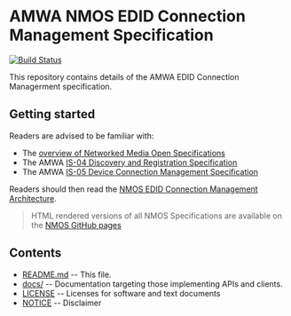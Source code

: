 # AMWA NMOS EDID Connection Management Specification

[![Build Status](https://travis-ci.com/AMWA-TV/nmos-edid-connection-management.svg?branch=v1.0-dev)](https://travis-ci.com/AMWA-TV/nmos-edid-connection-management)

This repository contains details of the AMWA EDID Connection Managerment specification.

## Getting started

Readers are advised to be familiar with:

- The [overview of Networked Media Open Specifications](https://amwa-tv.github.io/nmos)
- The AMWA [IS-04 Discovery and Registration Specification](https://amwa-tv.github.io/nmos-discovery-registration)
- The AMWA [IS-05 Device Connection Management Specification](https://amwa-tv.github.io/nmos-device-connection-management)

Readers should then read the [NMOS EDID Connection Management Architecture](docs/1.0.%20Architecture.md).

> HTML rendered versions of all NMOS Specifications are available on the [NMOS GitHub pages](https://amwa-tv.github.io/nmos)

## Contents

- [README.md](README.md) -- This file.
- [docs/](docs/) -- Documentation targeting those implementing APIs and clients.
- [LICENSE](LICENSE) -- Licenses for software and text documents
- [NOTICE](NOTICE) -- Disclaimer
